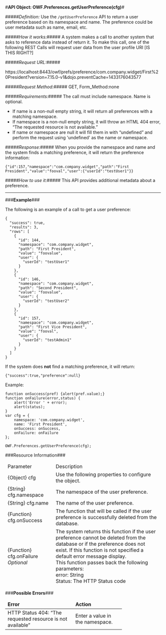 #<b>API Object: OWF.Preferences.getUserPreference(cfg)</b>#

#####<i>Definition:</i> 
Use the `/getUserPreference` API to return a user preference based on its namespace and name. The preference could be user metadata such as name, email, etc.
 

#####<i>How it works:</i>#####
A system makes a call to another system that asks to reference data instead of return it. To make this call, one of the following REST Calls will request user data from the user profile URI [IS THIS RIGHT?] 

#####<i>Request URL:</i>#####

https://localhost:8443/owf/prefs/preference/com.company.widget/First%20President?version=7.15.0-v1&dojo.preventCache=1433176043577

#####<i>Request Method:</i>#####
GET, Form_Method:none

#####<i>Requirements:</i>#####
The call must include namespace. Name is optional.

- If name is a non-null empty string, it will return all preferences with a matching namespace.
- If namespace is a non-null empty string, it will throw an HTML 404 error, “The requested resource is not available.”
- If name or namespace are null it will fill them in with “undefined” and perform the request using 'undefined' as the name or namespace.


#####<i>Response:</i>#####
When you provide the namespace and name and the system finds a matching preference, it will return the preference information:

    {"id":157,"namespace":"com.company.widget","path":"First President","value":"fooval","user":{"userId":"testUser1"}}


#####<i>How to use it:</i>#####
This API provides additional metadata about a preference.

<hr>
###<b>Example</b>###


The following is an example of a call to get a user preference:

    {
      "success": true,
      "results": 3,
      "rows": [
        {
          "id": 144,
          "namespace": "com.company.widget",
          "path": "First President",
          "value": "foovalue",
          "user": {
            "userId": "testUser1"
          }
        },
        {
          "id": 146,
          "namespace": "com.company.widget",
          "path": "Second President",
          "value": "foovalue",
          "user": {
            "userId": "testUser2"
          }
        },
        {
          "id": 157,
          "namespace": "com.company.widget",
          "path": "First Vice President",
          "value": "fooval",
          "user": {
            "userId": "testAdmin1"
          }
        }
      ]
    }


If the system does <b>not</b> find a matching preference, it will return:

`{"success":true,"preference":null}`

Example:

    function onSuccess(pref) {alert(pref.value);}
    function onFailure(error,status) {
	    alert('Error ' + error);
	    alert(status);
    }
    var cfg = {
        namespace: 'com.company.widget',
        name: 'First President',
        onSuccess: onSuccess,
        onFailure: onFailure
    };

    OWF.Preferences.getUserPreference(cfg);



###Resource Information###
<table style="width:100%">
  <thead>
    <td>Parameter</td>
    <td>Description</td
  </thead>
  <tr>
    <td>{Object} cfg</td>
    <td>Use the following properties to configure the object.</td> 
    </tr>
  <tr>
    <td>{String} cfg.namespace</td>
    <td>The namespace of the user preference.</td> 
  </tr>
  <tr>
    <td>{String} cfg.name</td>
    <td>The name of the user preference.</td> 
  </tr>
  <tr>
    <td>{Function} cfg.onSuccess</td>
    <td>The function that will be called if the user preference is successfully deleted from the database.</td> 
  </tr>
  <tr>
    <td>{Function} cfg.onFailure <i>Optional</i></td>
    <td>The system returns this function if the user preference cannot be deleted from the database or if the preference does not exist. If this function is not specified a default error message display.<br> 
    This function passes back the following parameters: <br>error: String
    <br>Status: The HTTP Status code</td> 
  </tr>
</table>


###<b>Possible Errors</b>###
<table style="width:75%">
  <thead>
    <td><b>Error</b></td>
    <td><b>Action</b></td>
  </thead>
  <tr>
    <td>HTTP Status 404: “The requested resource is not available”</td>
    <td>Enter a value in the namespace.</td> 
  </tr> 
</table> 
